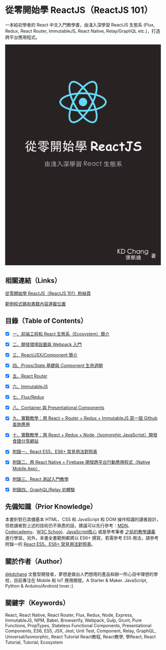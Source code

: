 # 從零開始學 ReactJS（ReactJS 101）
一本給初學者的 React 中文入門教學書，由淺入深學習 ReactJS 生態系 (Flux, Redux, React Router, ImmutableJS, React Native, Relay/GraphQL etc.)，打造跨平台應用程式。

![從零開始學 ReactJS（ReactJS 101）](./reactjs101-cover.png)

## 相關連結（Links）

[從零開始學 ReactJS（ReactJS 101）粉絲頁](https://www.facebook.com/reactjs101/)

[範例程式碼和書籍內容連載位置](https://github.com/kdchang/reactjs101)

## 目錄（Table of Contents）

- [X] [一、前端工程和 React 生態系（Ecosystem）簡介](https://github.com/kdchang/reactjs101/tree/master/Ch01)

- [X] [二、開發環境設置與 Webpack 入門](https://github.com/kdchang/reactjs101/tree/master/Ch02)

- [X] [三、React/JSX/Component 簡介](https://github.com/kdchang/reactjs101/tree/master/Ch03)

- [X] [四、Props/State 基礎與 Component 生命週期](https://github.com/kdchang/reactjs101/tree/master/Ch04) 

- [X] [五、React Router](https://github.com/kdchang/reactjs101/tree/master/Ch05)

- [X] [六、ImmutableJS](https://github.com/kdchang/reactjs101/tree/master/Ch06)

- [X] [七、Flux/Redux](https://github.com/kdchang/reactjs101/tree/master/Ch07) 

- [X] [八、Container 與 Presentational Components](https://github.com/kdchang/reactjs101/tree/master/Ch08)

- [X] [九、實戰教學：用 React + Router + Redux + ImmutableJS 寫一個 Github 查詢應用](https://github.com/kdchang/reactjs101/tree/master/Ch09)

- [X] [十、實戰教學：用 React + Redux + Node（Isomorphic JavaScript）開發食譜分享網站](https://github.com/kdchang/reactjs101/tree/master/Ch10)

- [X] [附錄一、React ES5、ES6+ 常見用法對照表](https://github.com/kdchang/reactjs101/tree/master/Appendix01)

- [X] [附錄二、用 React Native + Firebase 開發跨平台行動應用程式（Native Mobile App）](https://github.com/kdchang/reactjs101/tree/master/Appendix02)

- [X] [附錄三、React 測試入門教學](https://github.com/kdchang/reactjs101/tree/master/Appendix03)

- [X] [附錄四、GraphQL/Relay 初體驗](https://github.com/kdchang/reactjs101/tree/master/Appendix04)

## 先備知識（Prior Knowledge）
本書針對已具備基本 HTML、CSS 和 JavaScript 和 DOM 操作知識的讀者設計，但若讀者對上述的技術仍不熟悉的話，建議可以先行參考：[MDN](https://developer.mozilla.org/zh-TW/)、[Codecademy](https://www.codecademy.com/)、[W3C School](http://www.w3schools.com/)、[JavaScript核心](http://weizhifeng.net/javascript-the-core.html) 或是參考筆者 [之前的教學講義](http://kdchang.cc/web-programming-course/) 進行學習。另外，本書全書範例都將以 ES6+ 撰寫，若需參考 ES5 用法，請參考附錄一的 [React ES5、ES6+ 常見用法對照表](https://github.com/kdchang/reactjs101/tree/master/Appendix01)。

## 關於作者（Author）
[@kdchang](http://blog.kdchang.cc) 文藝型開發者，夢想是做出人們想用的產品和辦一所心目中理想的學校，目前專注在 Mobile 和 IoT 應用開發。A Starter & Maker. JavaScript, Python & Arduino/Android lover.:)

## 關鍵字（Keywords）
React, React Native, React Router, Flux, Redux, Node, Express, ImmutableJS, NPM, Babel, Browserify, Webpack, Gulp, Grunt, Pure Functions, PropTypes, Stateless Functional Components, Presentational Components, ES6, ES5, JSX, Jest, Unit Test, Component, Relay, GraphQL, Universal/Isomorphic, React Tutorial React教程, React教學, 學React, React Tutorial, Tutorial, Ecosystem

